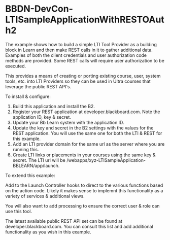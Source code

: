 # BBDN-DevCon-LTISampleApplicationWithRESTOAuth2

The example shows how to build a simple LTI Tool Provider as a building block in Learn and then make REST calls in it to gather additional data.  Examples of both the client credentials and user authorization code methods are provided.  Some REST calls will require user authorization to be executed.

This provides a means of creating or porting existing course, user, system tools, etc. into LTI Providers so they can be used in Ultra courses that leverage the public REST API's.

To install & configure:

1.  Build this application and install the B2.
2.  Register your REST application at developer.blackboard.com.  Note the application ID, key & secret.
3.  Update your Bb Learn system with the application ID.
4.  Update the key and secret in the B2 settings with the values for the REST application.  You will use the same one for both the LTI & REST for this example.
5.  Add an LTI provider domain for the same url as the server where you are running this.
6.  Create LTI links or placements in your courses using the same key & secret.  The LTI url will be <bb home>/webapps/xyz-LTISampleApplication-BBLEARN/app/launch.

To extend this example:

Add to the Launch Controller hooks to direct to the various functions based on the action code.  Likely it makes sense to implemnt this functionality as a variety of services & additional views.

You will also want to add processing to ensure the correct user & role can use this tool.

The latest available public REST API set can be found at developer.blackboard.com.  You can consult this list and add additional functionality as you wish in this example.